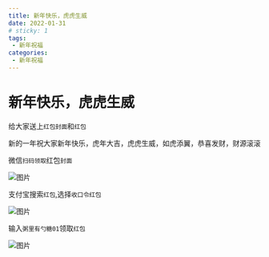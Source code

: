 ```yaml
---
title: 新年快乐，虎虎生威
date: 2022-01-31
# sticky: 1
tags:
 - 新年祝福
categories:
 - 新年祝福
---
```

# 新年快乐，虎虎生威

给大家送上`红包封面`和`红包`

新的一年祝大家新年快乐，虎年大吉，虎虎生威，如虎添翼，恭喜发财，财源滚滚

微信`扫码领取`红包`封面`

![图片](https://img.cdn.sugarat.top/mdImg/MTY0MzYzMTQ2MjY5OQ==643631462699)

支付宝搜索`红包`,选择`收口令红包`

![图片](https://img.cdn.sugarat.top/mdImg/MTY0MzYzMTg5MDgzNA==643631890834)

输入`粥里有勺糖01`领取`红包`

![图片](https://img.cdn.sugarat.top/mdImg/MTY0MzcyMDEyMzQyMw==643720123423)

<comment/>
<tongji/>